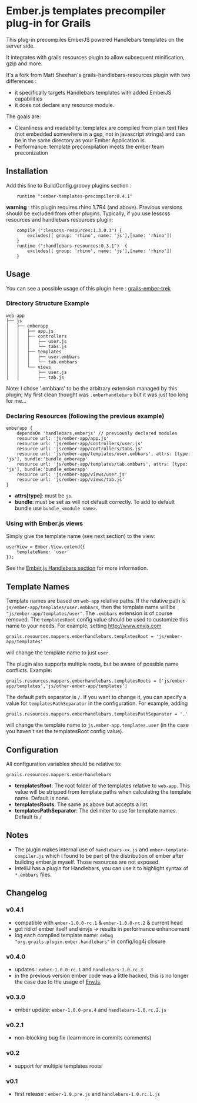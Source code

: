 # Ember.js templates precompiler plug-in for Grails

This plug-in precompiles EmberJS powered Handlebars templates on the server side.

It integrates with grails resources plugin to allow subsequent minification, gzip and more.

It's a fork from Matt Sheehan's grails-handlebars-resources plugin with two differences :
- it specifically targets Handlebars templates with added EmberJS capabilities
- it does not declare any resource module.

The goals are:
* Cleanliness and readability: templates are compiled from plain text files (not embedded somewhere in a gsp, not in javascript strings) and can be in the same directory as your Ember Application is.
* Performance: template precompilation meets the ember team preconization

## Installation

Add this line to BuildConfig.groovy plugins section :

        runtime ":ember-templates-precompiler:0.4.1"

**warning** : this plugin requires rhino 1.7R4 (and above). Previous versions should be excluded from other plugins. Typically, if you use lesscss resources and handlebars
resources plugin:

        compile (":lesscss-resources:1.3.0.3") {
            excludes([ group: 'rhino', name: 'js'],[name: 'rhino'])
        }
        runtime (":handlebars-resources:0.3.1")  {
            excludes([ group: 'rhino', name: 'js'],[name: 'rhino'])
        }

## Usage

You can see a possible usage of this plugin here : [grails-ember-trek](https://github.com/florent-blanvillain/grails-ember-trek)

### Directory Structure Example

    web-app
    ├── js
    │   ├── emberapp
    │   │   ├── app.js
    │   │   ├── controllers
    │   │   │   ├── user.js
    │   │   │   └── tabs.js
    │   │   ├── templates
    │   │   │   ├── user.embbars
    │   │   │   └── tab.embbars
    │   │   └── views
    │   │       ├── user.js
    │   │       ├── tab.js

Note: I chose '.embbars' to be the arbitrary extension managed by this plugin; My first clean thought was `.emberhandlebars` but it was just too long for me...

### Declaring Resources (following the previous example)

    emberapp {
        dependsOn 'handlebars,emberjs' // previously declared modules
        resource url: 'js/ember-app/app.js'
        resource url: 'js/ember-app/controllers/user.js'
        resource url: 'js/ember-app/controllers/tabs.js'
        resource url: 'js/ember-app/templates/user.embbars', attrs: [type: 'js'], bundle:'bundle_emberapp'
        resource url: 'js/ember-app/templates/tab.embbars', attrs: [type: 'js'], bundle:'bundle_emberapp'
        resource url: 'js/ember-app/views/user.js'
        resource url: 'js/ember-app/views/tab.js'
    }

*   **attrs[type]**: must be `js`.
*   **bundle**: must be set as will not default correctly. To add to default bundle use `bundle_<module name>`.

### Using with Ember.js views

Simply give the template name (see next section) to the view:

    userView = Ember.View.extend({
        templateName: 'user'
    });

See the [Ember.js Handlebars section](http://emberjs.com/documentation/#toc_describing-your-ui-with-handlebars) for more information.

## Template Names

Template names are based on `web-app` relative paths.
If the relative path is `js/ember-app/templates/user.embbars`, then the template name will be `"js/ember-app/templates/user"`.
The `.embbars` extension is of course removed.
The `templatesRoot` config value should be used to customize this name to your needs. For example, setting        http://www.envjs.com

    grails.resources.mappers.emberhandlebars.templatesRoot = 'js/ember-app/templates'

will change the template name to just `user`.

The plugin also supports multiple roots, but be aware of possible name conflicts. Example:

    grails.resources.mappers.emberhandlebars.templatesRoots = ['js/ember-app/templates','js/other-ember-app/templates']

The default path separator is `/`. If you want to change it, you can specify a value for `templatesPathSeparator` in the configuration. For example,
adding

    grails.resources.mappers.emberhandlebars.templatesPathSeparator = '.'

will change the template name to `js.ember-app.templates.user` (in the case you haven't set the templatesRoot config value).

## Configuration


All configuration variables should be relative to:

    grails.resources.mappers.emberhandlebars

*   **templatesRoot**: The root folder of the templates relative to `web-app`. This value will be stripped from template paths when calculating the template name. Default is none.
*   **templatesRoots**: The same as above but accepts a list.
*   **templatesPathSeparator**: The delimiter to use for template names. Default is `/`

## Notes


* The plugin makes internal use of `handlebars-xx.js` and `ember-template-compiler.js` which I found to be part of the distribution of ember after building ember.js myself. Those resources are not exposed.
* IntelliJ has a plugin for Handlebars, you can use it to highlight syntax of `*.embbars` files.

## Changelog

### v0.4.1

* compatible with `ember-1.0.0-rc.1` & `ember-1.0.0-rc.2` & current head
* got rid of ember itself and envjs -> results in performance enhancement
* log each compiled template name: `debug "org.grails.plugin.ember.handlebars"` in config/log4j closure

### v0.4.0

* updates : `ember-1.0.0-rc.1` and `handlebars-1.0.rc.3`
* in the previous version ember code was a little hacked, this is no longer the case due to the usage of [EnvJs](http://www.envjs.com).

### v0.3.0

* ember update: `ember-1.0.0-pre.4` and `handlebars-1.0.rc.2.js`

### v0.2.1

* non-blocking bug fix (learn more in commits comments)

### v0.2

* support for multiple templates roots

### v0.1

* first release : `ember-1.0.pre.js` and `handlebars-1.0.rc.1.js`
